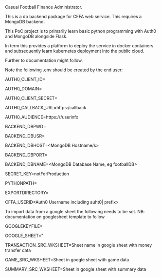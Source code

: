 Casual Football Finance Administrator.

This is a db backend package for CFFA web service. This requires a MongoDB backend.

This PoC project is to primarily learn basic python programming with Auth0 and MongoDB alongside Flask. 

In term this provides a platform to deploy the service in docker containers and subsequently
learn kubernetes deployment into the public cloud.

Further to documentation might follow.

Note the following .env should be created by the end user:

AUTH0_CLIENT_ID=<Your Auth0 Client ID>

AUTH0_DOMAIN=<Your Auth0 Domain>

AUTH0_CLIENT_SECRET=<Your Auth0 Client Secret>

AUTH0_CALLBACK_URL=https:<Your website>/callback

AUTH0_AUDIENCE=https://<Your Auth0 Domain>/userinfo

BACKEND_DBPWD=<MongoOB password>

BACKEND_DBUSR=<MonghoDB username>

BACKEND_DBHOST=<MongoDB Hostname/s>

BACKEND_DBPORT=<MongoDB Port>

BACKEND_DBNAME=<MongoDB Database Name, eg footballDB>

SECRET_KEY=notForProduction

PYTHONPATH=<Path to cffa:and cffadb>

EXPORTDIRECTORY=<Local dir to export db archives>

CFFA_USERID=Auth0 Username including auht0| prefix>

To import data from a google sheet the following needs to be set. NB: documentation on googlesheet template to follow

GOOGLEKEYFILE=<json file to access the google sheet>

GOOGLE_SHEET="<sheet name>

TRANSACTION_SRC_WKSHEET=Sheet name in google sheet with money transfer data

GAME_SRC_WKSHEET=Sheet in google sheet with game data

SUMMARY_SRC_WKSHEET=Sheet in google sheet with summary data

